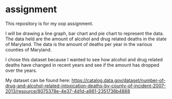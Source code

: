 # assignment
This repository is for my oop assignment. 

I will be drawing a line graph, bar chart and pie chart to represent the data.
The data held are the amount of alcohol and drug related deaths in the state of Maryland.
The data is the amount of deaths per year in the various counties of Maryland.

I chose this dataset because I wanted to see how alcohol and drug related deaths have changed in recent
years and see if the amount has dropped over the years.

My dataset can be found here: https://catalog.data.gov/dataset/number-of-drug-and-alcohol-related-intoxication-deaths-by-county-of-incident-2007-2013/resource/8075378e-4e37-4d1d-a981-2351736b4888

